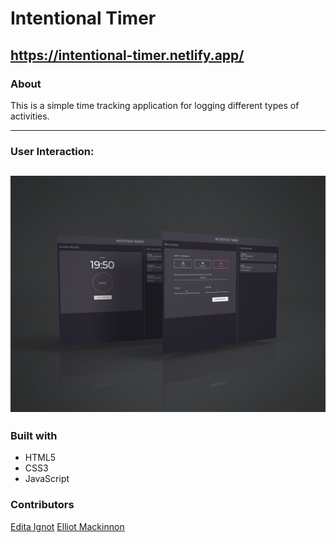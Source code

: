 # Intentional Timer

## https://intentional-timer.netlify.app/

### About 
This is a simple time tracking application for logging different types of activities. 

---
### User Interaction:
![intentional timer](/intentionaltimer.jpg)
---

### Built with
- HTML5
- CSS3
- JavaScript

### Contributors
[Edita Ignot](https://github.com/edignot)
[Elliot Mackinnon](https://github.com/emackinnon1)
